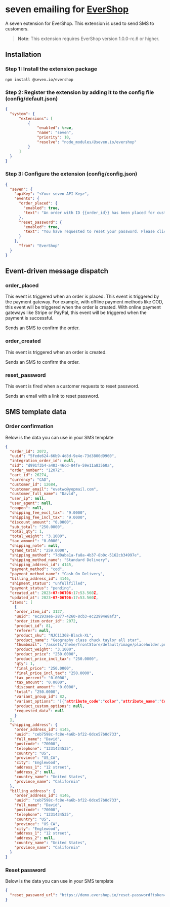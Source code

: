 # seven emailing for [EverShop](https://evershop.io/)

A seven extension for EverShop. This extension is used to send SMS to customers.

> **Note**: This extension requires EverShop version 1.0.0-rc.6 or higher.

## Installation

### Step 1: Install the extension package

```shell
npm install @seven.io/evershop
```
### Step 2: Register the extension by adding it to the config file (config/default.json)

```json
{
  "system": {
      "extensions": [
          {
              "enabled": true,
              "name": "seven",
              "priority": 10,
              "resolve": "node_modules/@seven.io/evershop"
          }
      ]
  }
}
```

### Step 3: Configure the extension (config/config.json)

```json
{
  "seven": {
    "apiKey": "<Your seven API Key>",
    "events": {
      "order_placed": {
        "enabled": true,
        "text": "An order with ID {{order_id}} has been placed for customer with email {{customer_email}}."
      },
      "reset_password": {
        "enabled": true,
        "text": "You have requested to reset your password. Please click on the link below to reset your password.\n{{reset_password_url}}"
      }
    },
      "from": "EverShop"
  }
}
```

## Event-driven message dispatch

### order_placed
This event is triggered when an order is placed. This event is triggered by the payment gateway. For example, with offline payment methods like COD, this event will be triggered when the order is created. With online payment gateways like Stripe or PayPal, this event will be triggered when the payment is successful.

Sends an SMS to confirm the order.

### order_created
This event is triggered when an order is created.

Sends an SMS to confirm the order.

### reset_password
This event is fired when a customer requests to reset password.

Sends an email with a link to reset password.

## SMS template data

### Order confirmation

Below is the data you can use in your SMS template

```json
{
  "order_id": 2072,
  "uuid": "5fede624-66b9-4d8d-9e4e-73d3800d9960",
  "integration_order_id": null,
  "sid": "d991f3b4-a403-46cd-84fe-59e11a83560a",
  "order_number": "12072",
  "cart_id": 26274,
  "currency": "CAD",
  "customer_id": 12684,
  "customer_email": "evetwo@yopmail.com",
  "customer_full_name": "David",
  "user_ip": null,
  "user_agent": null,
  "coupon": null,
  "shipping_fee_excl_tax": "9.0000",
  "shipping_fee_incl_tax": "9.0000",
  "discount_amount": "0.0000",
  "sub_total": "250.0000",
  "total_qty": 1,
  "total_weight": "3.1000",
  "tax_amount": "0.0000",
  "shipping_note": null,
  "grand_total": "259.0000",
  "shipping_method": "7d0aba1a-fa8a-4b37-8b0c-5162cb34997e",
  "shipping_method_name": "Standard Delivery",
  "shipping_address_id": 4145,
  "payment_method": "cod",
  "payment_method_name": "Cash On Delivery",
  "billing_address_id": 4146,
  "shipment_status": "unfullfilled",
  "payment_status": "pending",
  "created_at": 2023-07-06T06:17:53.560Z,
  "updated_at": 2023-07-06T06:17:53.560Z,
  "items": [
    {
    "order_item_id": 3127,
    "uuid": "ec293ae6-2877-4260-8cb3-ec22994e8af3",
    "order_item_order_id": 2072,
    "product_id": 81,
    "referer": null,
    "product_sku": "NJC11368-Black-XL",
    "product_name": "Geography class chuck taylor all star",
    "thumbnail": "/assets/theme/frontStore/default/image/placeholder.png",
    "product_weight": "3.1000",
    "product_price": "250.0000",
    "product_price_incl_tax": "250.0000",
    "qty": 1,
    "final_price": "250.0000",
    "final_price_incl_tax": "250.0000",
    "tax_percent": "0.0000",
    "tax_amount": "0.0000",
    "discount_amount": "0.0000",
    "total": "250.0000",
    "variant_group_id": 82,
    "variant_options": "[{"attribute_code":"color","attribute_name":"Color","attribute_id":3,"option_id":14,"option_text":"Black"},{"attribute_code":"size","attribute_name":"Size","attribute_id":2,"option_id":26,"option_text":"XL"}]",
    "product_custom_options": null,
    "requested_data": null
    }
  ],
  "shipping_address": {
    "order_address_id": 4145,
    "uuid": "ceb7598c-fc8e-4a6b-bf22-0dce57b8d733",
    "full_name": "David",
    "postcode": "70000",
    "telephone": "1231434535",
    "country": "US",
    "province": "US_CA",
    "city": "Englewood",
    "address_1": "12 street",
    "address_2": null,
    "country_name": "United States",
    "province_name": "California"
  },
  "billing_address": {
    "order_address_id": 4146,
    "uuid": "ceb7598c-fc8e-4a6b-bf22-0dce57b8d733",
    "full_name": "David",
    "postcode": "70000",
    "telephone": "1231434535",
    "country": "US",
    "province": "US_CA",
    "city": "Englewood",
    "address_1": "12 street",
    "address_2": null,
    "country_name": "United States",
    "province_name": "California"
  }
}
```

### Reset password

Below is the data you can use in your SMS template

```json
{
  "reset_password_url": "https://demo.evershop.io/reset-password?token=3NedZnEvEMCuLU1x1IHT684B"
}
```

